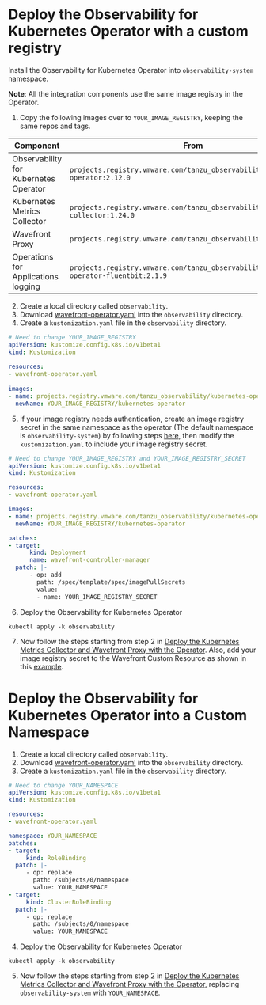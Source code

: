 # Deploy the Observability for Kubernetes Operator with a custom registry

Install the Observability for Kubernetes Operator into `observability-system` namespace.

**Note**: All the integration components use the same image registry in the Operator.

1. Copy the following images over to `YOUR_IMAGE_REGISTRY`, keeping the same repos and tags.


| Component | From | To |
|---|---|---|
| Observability for Kubernetes Operator | `projects.registry.vmware.com/tanzu_observability/kubernetes-operator:2.12.0` | `YOUR_IMAGE_REGISTRY/kubernetes-operator:2.12.0` |
| Kubernetes Metrics Collector | `projects.registry.vmware.com/tanzu_observability/kubernetes-collector:1.24.0` | `YOUR_IMAGE_REGISTRY/kubernetes-collector:1.24.0` |
| Wavefront Proxy | `projects.registry.vmware.com/tanzu_observability/proxy:13.0.1` | `YOUR_IMAGE_REGISTRY/proxy:13.0.1` |
| Operations for Applications logging | `projects.registry.vmware.com/tanzu_observability/kubernetes-operator-fluentbit:2.1.9` | `YOUR_IMAGE_REGISTRY/kubernetes-operator-fluentbit:2.1.9` |

2. Create a local directory called `observability`.
3. Download [wavefront-operator.yaml](https://raw.githubusercontent.com/wavefrontHQ/observability-for-kubernetes/main/deploy/wavefront-operator.yaml) into the `observability` directory.
4. Create a `kustomization.yaml` file in the `observability` directory.
  ```yaml
  # Need to change YOUR_IMAGE_REGISTRY
  apiVersion: kustomize.config.k8s.io/v1beta1
  kind: Kustomization
   
  resources:
  - wavefront-operator.yaml
   
  images:
  - name: projects.registry.vmware.com/tanzu_observability/kubernetes-operator
    newName: YOUR_IMAGE_REGISTRY/kubernetes-operator
  ```
5. If your image registry needs authentication, create an image registry secret in the same namespace as the operator (The default namespace is `observability-system`) by following steps [here](https://kubernetes.io/docs/tasks/configure-pod-container/pull-image-private-registry/), then modify the `kustomization.yaml` to include your image registry secret. 
  ```yaml
  # Need to change YOUR_IMAGE_REGISTRY and YOUR_IMAGE_REGISTRY_SECRET
  apiVersion: kustomize.config.k8s.io/v1beta1
  kind: Kustomization
 
  resources:
  - wavefront-operator.yaml
 
  images:
  - name: projects.registry.vmware.com/tanzu_observability/kubernetes-operator
    newName: YOUR_IMAGE_REGISTRY/kubernetes-operator

  patches:
  - target:
        kind: Deployment
        name: wavefront-controller-manager
    patch: |-
        - op: add
          path: /spec/template/spec/imagePullSecrets
          value:
          - name: YOUR_IMAGE_REGISTRY_SECRET
  ```
6. Deploy the Observability for Kubernetes Operator
  ```
  kubectl apply -k observability
  ```
7. Now follow the steps starting from step 2 in [Deploy the Kubernetes Metrics Collector and Wavefront Proxy with the Operator](../../README.md#Deploy-the-Kubernetes-Metrics-Collector-and-Wavefront-Proxy-with-the-Observability-for-Kubernetes-Operator). Also, add your image registry secret to the Wavefront Custom Resource as shown in this [example](../../deploy/scenarios/wavefront-custom-private-registry.yaml).

# Deploy the Observability for Kubernetes Operator into a Custom Namespace

1. Create a local directory called `observability`.
2. Download [wavefront-operator.yaml](https://raw.githubusercontent.com/wavefrontHQ/observability-for-kubernetes/main/deploy/wavefront-operator.yaml) into the `observability` directory.
3. Create a `kustomization.yaml` file in the `observability` directory.
  ```yaml
  # Need to change YOUR_NAMESPACE
  apiVersion: kustomize.config.k8s.io/v1beta1
  kind: Kustomization

  resources:
  - wavefront-operator.yaml

  namespace: YOUR_NAMESPACE
  patches:
  - target:
       kind: RoleBinding
    patch: |-
       - op: replace
         path: /subjects/0/namespace
         value: YOUR_NAMESPACE
  - target:
       kind: ClusterRoleBinding
    patch: |-
       - op: replace
         path: /subjects/0/namespace
         value: YOUR_NAMESPACE
  ```
4. Deploy the Observability for Kubernetes Operator
  ```
  kubectl apply -k observability
  ```
5. Now follow the steps starting from step 2 in [Deploy the Kubernetes Metrics Collector and Wavefront Proxy with the Operator](../../README.md#Deploy-the-Kubernetes-Metrics-Collector-and-Wavefront-Proxy-with-the-Observability-for-Kubernetes-Operator),
   replacing `observability-system` with `YOUR_NAMESPACE`.
